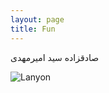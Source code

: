 ```yaml
---
layout: page
title: Fun
---
```


 صادقزاده سید امیرمهدی


![Lanyon](https://avatars1.githubusercontent.com/u/16166638?s=400&u=d70685862c52745999114109ea75052ac5f31150&v=4)
